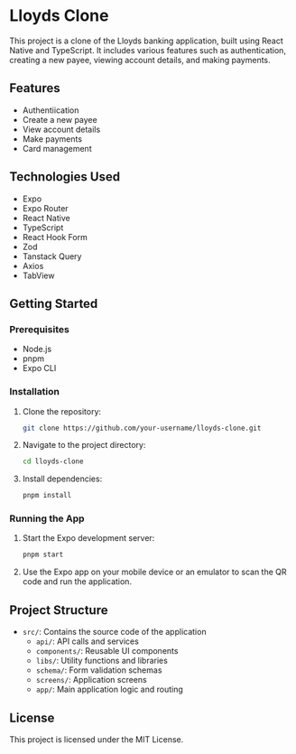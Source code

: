 # Lloyds Clone

This project is a clone of the Lloyds banking application, built using React Native and TypeScript. It includes various features such as authentication, creating a new payee, viewing account details, and making payments.

## Features

- Authentiication
- Create a new payee
- View account details
- Make payments
- Card management

## Technologies Used

- Expo
- Expo Router
- React Native
- TypeScript
- React Hook Form
- Zod
- Tanstack Query
- Axios
- TabView

## Getting Started

### Prerequisites

- Node.js
- pnpm
- Expo CLI

### Installation

1. Clone the repository:
   ```sh
   git clone https://github.com/your-username/lloyds-clone.git
   ```
2. Navigate to the project directory:
   ```sh
   cd lloyds-clone
   ```
3. Install dependencies:
   ```sh
   pnpm install
   ```

### Running the App

1. Start the Expo development server:

   ```sh
   pnpm start
   ```

2. Use the Expo app on your mobile device or an emulator to scan the QR code and run the application.

## Project Structure

- `src/`: Contains the source code of the application
  - `api/`: API calls and services
  - `components/`: Reusable UI components
  - `libs/`: Utility functions and libraries
  - `schema/`: Form validation schemas
  - `screens/`: Application screens
  - `app/`: Main application logic and routing

## License

This project is licensed under the MIT License.
